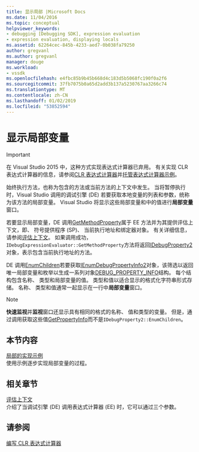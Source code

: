 ```yaml
---
title: 显示局部 |Microsoft Docs
ms.date: 11/04/2016
ms.topic: conceptual
helpviewer_keywords:
- debugging [Debugging SDK], expression evaluation
- expression evaluation, displaying locals
ms.assetid: 62264cec-845b-4233-aed7-0b038fa79250
author: gregvanl
ms.author: gregvanl
manager: douge
ms.workload:
- vssdk
ms.openlocfilehash: e4fbc85b9b45b668d4c183d5b5068fc190f0a2f6
ms.sourcegitcommit: 37fb7075b0a65d2add3b137a5230767aa3266c74
ms.translationtype: MT
ms.contentlocale: zh-CN
ms.lasthandoff: 01/02/2019
ms.locfileid: "53852594"
---
```

# <a name="display-locals"></a>显示局部变量
> [!IMPORTANT]
>  在 Visual Studio 2015 中，这种方式实现表达式计算器已弃用。 有关实现 CLR 表达式计算器的信息，请参阅[CLR 表达式计算器](https://github.com/Microsoft/ConcordExtensibilitySamples/wiki/CLR-Expression-Evaluators)并[托管表达式计算器示例](https://github.com/Microsoft/ConcordExtensibilitySamples/wiki/Managed-Expression-Evaluator-Sample)。  
  
 始终执行方法，也称为包含的方法或当前方法的上下文中发生。 当将暂停执行时，Visual Studio 调用的调试引擎 (DE) 若要获取本地变量的列表和参数，统称为该方法的局部变量。 Visual Studio 将显示这些局部变量和中的值进行**局部变量**窗口。  
  
 若要显示局部变量，DE 调用[GetMethodProperty](../../extensibility/debugger/reference/idebugexpressionevaluator-getmethodproperty.md)属于 EE 方法并为其提供评估上下文，即、 符号提供程序 (SP)、 当前执行地址和绑定器对象。 有关详细信息，请参阅[评估上下文](../../extensibility/debugger/evaluation-context.md)。 如果调用成功，`IDebugExpressionEvaluator::GetMethodProperty`方法将返回[IDebugProperty2](../../extensibility/debugger/reference/idebugproperty2.md)对象，表示包含当前执行地址的方法。  
  
 DE 调用[EnumChildren](../../extensibility/debugger/reference/idebugproperty2-enumchildren.md)若要获取[IEnumDebugPropertyInfo2](../../extensibility/debugger/reference/ienumdebugpropertyinfo2.md)对象，该筛选以返回唯一局部变量和枚举以生成一系列对象[DEBUG_PROPERTY_INFO](../../extensibility/debugger/reference/debug-property-info.md)结构。 每个结构包含名称、 类型和局部变量的值。 类型和值以适合显示的格式化字符串形式存储。 名称、 类型和值通常一起显示在一行中**局部变量**窗口。  
  
> [!NOTE]
>  **快速监视**并**监视**窗口还显示具有相同的格式的名称、 值和类型的变量。 但是，通过调用获取这些值[GetPropertyInfo](../../extensibility/debugger/reference/idebugproperty2-getpropertyinfo.md)而不是`IDebugProperty2::EnumChildren`。  
  
## <a name="in-this-section"></a>本节内容  
 [局部的实现示例](../../extensibility/debugger/sample-implementation-of-locals.md)  
 使用示例逐步实现局部变量的过程。  
  
## <a name="related-sections"></a>相关章节  
 [评估上下文](../../extensibility/debugger/evaluation-context.md)  
 介绍了当调试引擎 (DE) 调用表达式计算器 (EE) 时，它可以通过三个参数。  
  
## <a name="see-also"></a>请参阅  
 [编写 CLR 表达式计算器](../../extensibility/debugger/writing-a-common-language-runtime-expression-evaluator.md)